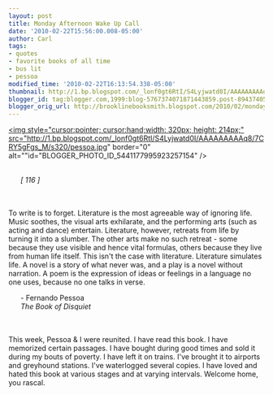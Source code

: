 ```yaml
---
layout: post
title: Monday Afternoon Wake Up Call
date: '2010-02-22T15:56:00.008-05:00'
author: Carl
tags:
- quotes
- favorite books of all time
- bus lit
- pessoa
modified_time: '2010-02-22T16:13:54.338-05:00'
thumbnail: http://1.bp.blogspot.com/_lonf0gt6RtI/S4Lyjwatd0I/AAAAAAAAAq8/7CRY5gFgs_M/s72-c/pessoa.jpg
blogger_id: tag:blogger.com,1999:blog-5767374071871443859.post-8943740557588518401
blogger_orig_url: http://brooklinebooksmith.blogspot.com/2010/02/monday-afternoon-wake-up-call.html
---
```


<a href="http://1.bp.blogspot.com/_lonf0gt6RtI/S4Lyjwatd0I/AAAAAAAAAq8/7CRY5gFgs_M/s1600-h/pessoa.jpg"><img style="cursor:pointer; cursor:hand;width: 320px; height: 214px;" src="http://1.bp.blogspot.com/_lonf0gt6RtI/S4Lyjwatd0I/AAAAAAAAAq8/7CRY5gFgs_M/s320/pessoa.jpg" border="0" alt=""id="BLOGGER_PHOTO_ID_5441177995923257154" /></a><br /><br /><ul><i>[ 116 ]</i></ul><br /><br />To write is to forget. Literature is the most agreeable way of ignoring life. Music soothes, the visual arts exhilarate, and the performing arts (such as acting and dance) entertain. Literature, however, retreats from life by turning it into a slumber. The other arts make no such retreat - some because they use visible and hence vital formulas, others because they live from human life itself. This isn't the case with literature. Literature simulates life. A novel is a story of what never was, and a play is a novel without narration. A poem is the expression of ideas or feelings in a language no one uses, because no one talks in verse.<br /><ul> - Fernando Pessoa<br /><i>The Book of Disquiet</i></ul><br /><br />This week, Pessoa & I were reunited. I have read this book. I have memorized certain passages. I have bought during good times and sold it during my bouts of poverty. I have left it on trains. I've brought it to airports and greyhound stations. I've waterlogged several copies. I have loved and hated this book at various stages and at varying intervals. Welcome home, you rascal.